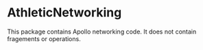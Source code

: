 # AthleticNetworking

This package contains Apollo networking code. It does not contain fragements or operations.
